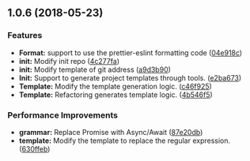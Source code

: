 <a name="1.0.6"></a>
## 1.0.6 (2018-05-23)


### Features

* **Format:** support to use the prettier-eslint formatting code ([04e918c](https://github.com/C-Royale/c-cli/commit/04e918c))
* **init:** Modify init repo ([4c277fa](https://github.com/C-Royale/c-cli/commit/4c277fa))
* **init:** Modify template of git address ([a9d3b90](https://github.com/C-Royale/c-cli/commit/a9d3b90))
* **Init:** Support to generate project templates through tools. ([e2ba673](https://github.com/C-Royale/c-cli/commit/e2ba673))
* **Template:** Modify the template generation logic. ([c46f925](https://github.com/C-Royale/c-cli/commit/c46f925))
* **Template:** Refactoring generates template logic. ([4b546f5](https://github.com/C-Royale/c-cli/commit/4b546f5))


### Performance Improvements

* **grammar:** Replace Promise with Async/Await ([87e20db](https://github.com/C-Royale/c-cli/commit/87e20db))
* **template:** Modify the template to replace the regular expression. ([630ffeb](https://github.com/C-Royale/c-cli/commit/630ffeb))



